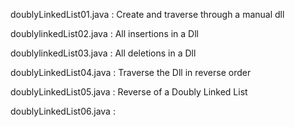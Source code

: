 doublyLinkedList01.java : Create and traverse through a manual dll

doublylinkedList02.java : All insertions in a Dll

doublylinkedList03.java : All deletions in a Dll

doublyLinkedList04.java : Traverse the Dll in reverse order

doublyLinkedList05.java : Reverse of a Doubly Linked List

doublyLinkedList06.java : 
